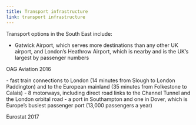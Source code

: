 ```yaml
---
title: Transport infrastructure
link: transport infrastructure
---
```

Transport options in the South East include:


- Gatwick Airport, which serves more destinations than any other UK airport, and London’s Heathrow Airport, which is nearby and is the UK’s largest by passenger numbers
<div class="region--small-text"><p>OAG Aviation 2016</p></div>
- fast train connections to London (14 minutes from Slough to London Paddington) and to the European mainland (35 minutes from Folkestone to Calais)
- 8 motorways, including direct road links to the Channel Tunnel and the London orbital road
- a port in Southampton and one in Dover, which is Europe’s busiest passenger port (13,000 passengers a year)
<div class="region--small-text"><p>Eurostat 2017</p></div>
